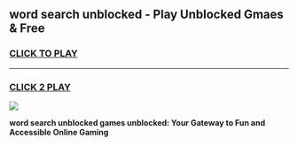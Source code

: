
## word search unblocked - Play Unblocked Gmaes & Free
<h3>
<a href="https://news.freeplayer.one?title=word_search_unblocked&ref=16F">CLICK TO PLAY</a></h3>
<hr>

<h3>
<a href="https://news.freeplayer.one?title=word_search_unblocked&ref=16F">CLICK 2 PLAY</a>
  
</h3>

<a href="https://news.freeplayer.one?title=word_search_unblocked&ref=16F/"><img src="https://clearcache.store/games.png"></a>


**word search unblocked games unblocked: Your Gateway to Fun and Accessible Online Gaming**
